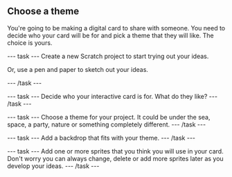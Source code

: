 ## Choose a theme
You're going to be making a digital card to share with someone. You need to decide who your card will be for and pick a theme that they will like. The choice is yours.

--- task ---
Create a new Scratch project to start trying out your ideas. 

Or, use a pen and paper to sketch out your ideas. 

--- /task ---

--- task ---
Decide who your interactive card is for. What do they like?
--- /task ---

--- task ---
Choose a theme for your project. It could be under the sea, space, a party, nature or something completely different. 
--- /task ---

--- task ---
Add a backdrop that fits with your theme. 
--- /task ---

--- task ---
Add one or more sprites that you think you will use in your card. Don't worry you can always change, delete or add more sprites later as you develop your ideas. 
--- /task ---

